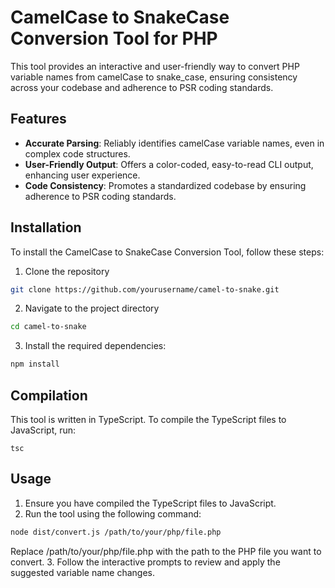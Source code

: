 # CamelCase to SnakeCase Conversion Tool for PHP
This tool provides an interactive and user-friendly way to convert PHP variable names from camelCase to snake_case, ensuring consistency across your codebase and adherence to PSR coding standards.

## Features
- **Accurate Parsing**: Reliably identifies camelCase variable names, even in complex code structures.
- **User-Friendly Output**: Offers a color-coded, easy-to-read CLI output, enhancing user experience.
- **Code Consistency**: Promotes a standardized codebase by ensuring adherence to PSR coding standards.

## Installation

To install the CamelCase to SnakeCase Conversion Tool, follow these steps:

1. Clone the repository
```sh
git clone https://github.com/yourusername/camel-to-snake.git
```
2. Navigate to the project directory
```sh
cd camel-to-snake
```
3. Install the required dependencies:
```sh
npm install
```

## Compilation
This tool is written in TypeScript. To compile the TypeScript files to JavaScript, run:
```
tsc
```

## Usage
1. Ensure you have compiled the TypeScript files to JavaScript.
2. Run the tool using the following command:
```sh
node dist/convert.js /path/to/your/php/file.php
```
Replace /path/to/your/php/file.php with the path to the PHP file you want to convert.
3. Follow the interactive prompts to review and apply the suggested variable name changes.



